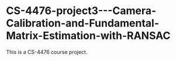 # CS-4476-project3---Camera-Calibration-and-Fundamental-Matrix-Estimation-with-RANSAC
This is a CS-4476 course project.
